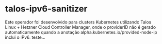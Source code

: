# talos-ipv6-sanitizer
Este operador foi desenvolvido para clusters Kubernetes utilizando Talos Linux + Hetzner Cloud Controller Manager, onde o providerID não é gerado automaticamente quando a anotação alpha.kubernetes.io/provided-node-ip inclui o IPv6.
teste...